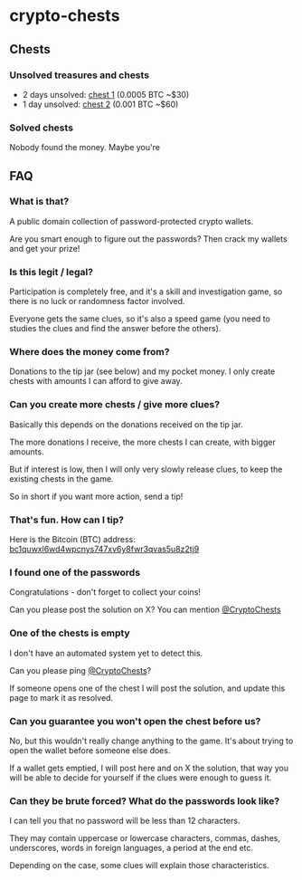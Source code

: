 # crypto-chests

## Chests

### Unsolved treasures and chests

- 2 days unsolved: [chest 1](https://github.com/crypto-chests/chests/blob/main/chest_1.md) (0.0005 BTC ~$30)
- 1 day unsolved: [chest 2](https://github.com/crypto-chests/chests/blob/main/chest_2.md) (0.001 BTC ~$60)

### Solved chests

Nobody found the money. Maybe you're

## FAQ

### What is that?

A public domain collection of password-protected crypto wallets.

Are you smart enough to figure out the passwords? Then crack my wallets and get your prize!

### Is this legit / legal?

Participation is completely free, and it's a skill and investigation game, so there is no luck or randomness factor involved.

Everyone gets the same clues, so it's also a speed game (you need to studies the clues and find the answer before the others).

### Where does the money come from?

Donations to the tip jar (see below) and my pocket money.
I only create chests with amounts I can afford to give away.

### Can you create more chests / give more clues?

Basically this depends on the donations received on the tip jar.

The more donations I receive, the more chests I can create, with bigger amounts.

But if interest is low, then I will only very slowly release clues, to keep the existing chests in the game.

So in short if you want more action, send a tip!

### That's fun. How can I tip?

Here is the Bitcoin (BTC) address: [bc1quwxl6wd4wpcnys747xv6y8fwr3qvas5u8z2tj9](https://www.blockonomics.co/#/search?q=bc1quwxl6wd4wpcnys747xv6y8fwr3qvas5u8z2tj9)

### I found one of the passwords

Congratulations - don't forget to collect your coins!

Can you please post the solution on X? You can mention [@CryptoChests](https://x.com/CryptoChests)

### One of the chests is empty

I don't have an automated system yet to detect this.

Can you please ping [@CryptoChests](https://x.com/CryptoChests)?

If someone opens one of the chest I will post the solution, and update this page to mark it as resolved.

### Can you guarantee you won't open the chest before us?

No, but this wouldn't really change anything to the game.
It's about trying to open the wallet before someone else does.

If a wallet gets emptied, I will post here and on X the solution,
that way you will be able to decide for yourself if the clues were enough to guess it.

### Can they be brute forced? What do the passwords look like?

I can tell you that no password will be less than 12 characters.

They may contain uppercase or lowercase characters, commas, dashes, underscores, words in foreign languages, a period at the end etc.

Depending on the case, some clues will explain those characteristics.

